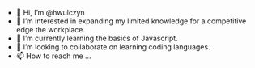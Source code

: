 - 👋 Hi, I’m @hwulczyn
- 👀 I’m interested in expanding my limited knowledge for a competitive edge the workplace. 
- 🌱 I’m currently learning the basics of Javascript. 
- 💞️ I’m looking to collaborate on learning coding languages. 
- 📫 How to reach me ...

<!---
hwulczyn/hwulczyn is a ✨ special ✨ repository because its `README.md` (this file) appears on your GitHub profile.
You can click the Preview link to take a look at your changes.
--->
